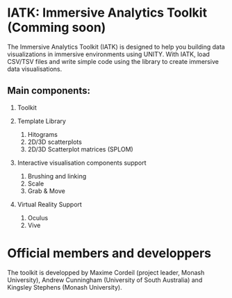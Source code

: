 # IATK: Immersive Analytics Toolkit (Comming soon)

The Immersive Analytics Toolkit (IATK) is designed to help you building data visualizations in immersive environments using UNITY.
With IATK, load CSV/TSV files and write simple code using the library to create immersive data visualisations.

## Main components:
1. Toolkit
1. Template Library
   1. Hitograms
   1. 2D/3D scatterplots
   1. 2D/3D Scatterplot matrices (SPLOM)
1. Interactive visualisation components support
   1. Brushing and linking
   1. Scale
   1. Grab & Move
   
1. Virtual Reality Support
   1. Oculus 
   1. Vive

# Official members and developpers
The toolkit is developped by Maxime Cordeil (project leader, Monash University), Andrew Cunningham (University of South Australia) and Kingsley Stephens (Monash University).
